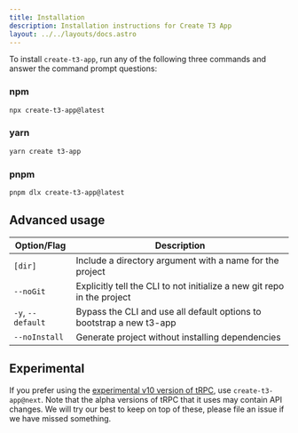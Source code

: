 ```yaml
---
title: Installation
description: Installation instructions for Create T3 App
layout: ../../layouts/docs.astro
---
```


To install `create-t3-app`, run any of the following three commands and answer the command prompt questions:

### npm

```bash
npx create-t3-app@latest
```

### yarn

```bash
yarn create t3-app
```

### pnpm

```bash
pnpm dlx create-t3-app@latest
```

## Advanced usage

| Option/Flag       | Description                                                             |
| ----------------- | ----------------------------------------------------------------------- |
| `[dir]`           | Include a directory argument with a name for the project                |
| `--noGit`         | Explicitly tell the CLI to not initialize a new git repo in the project |
| `-y`, `--default` | Bypass the CLI and use all default options to bootstrap a new t3-app    |
| `--noInstall`     | Generate project without installing dependencies                        |

## Experimental

If you prefer using the [experimental v10 version of tRPC](https://trpc.io?v10), use `create-t3-app@next`. Note that the alpha versions of tRPC that it uses may contain API changes. We will try our best to keep on top of these, please file an issue if we have missed something.
